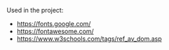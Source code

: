 Used in the project:

- https://fonts.google.com/
- https://fontawesome.com/
- https://www.w3schools.com/tags/ref_av_dom.asp

